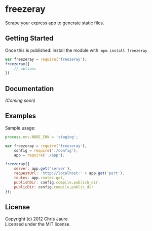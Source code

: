 # freezeray

Scrape your express app to generate static files.

## Getting Started
Once this is published: install the module with: `npm install freezeray`

```javascript
var freezeray = require('freezeray');
freezeray({
	// options
})
```

## Documentation
_(Coming soon)_

## Examples
Sample usage:

```javascript
process.env.NODE_ENV = 'staging';

var freezeray = require('freezeray'),
	config = require('./config'),
	app = require('./app');

freezeray({
	server: app.get('server'),
	requestUrl: 'http://localhost:' + app.get('port'),
	routes: app.routes.get,
	publishDir: config.compile.publish_dir,
	publicDir: config.compile.public_dir
});
```

## License
Copyright (c) 2012 Chris Jaure  
Licensed under the MIT license.
